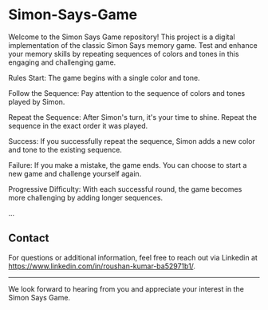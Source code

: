 # Simon-Says-Game
Welcome to the Simon Says Game repository! This project is a digital implementation of the classic Simon Says memory game. Test and enhance your memory skills by repeating sequences of colors and tones in this engaging and challenging game.

Rules
Start: The game begins with a single color and tone.

Follow the Sequence: Pay attention to the sequence of colors and tones played by Simon.

Repeat the Sequence: After Simon's turn, it's your time to shine. Repeat the sequence in the exact order it was played.

Success: If you successfully repeat the sequence, Simon adds a new color and tone to the existing sequence.

Failure: If you make a mistake, the game ends. You can choose to start a new game and challenge yourself again.

Progressive Difficulty: With each successful round, the game becomes more challenging by adding longer sequences.

...
## Contact

For questions or additional information, feel free to reach out via Linkedin at https://www.linkedin.com/in/roushan-kumar-ba52971b1/.

---

We look forward to hearing from you and appreciate your interest in the Simon Says Game.

